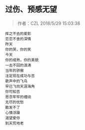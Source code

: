 # `过伤、预感无望 `
>作者：CZL 2018/5/29 15:03:38 


    挥之不去的爱影
    恋恋不舍的深情
    昨天
    你的哭，你的笑
    今天
    你的成熟，你的美貌
    一去不回的浪涛
    当年的骄傲
    注定现在成功与否
    歌声中的飞鸟
    早已飞向天涯海角
    你可知否
    思念牢牢的缠绕
    无尽的忧愁
    散发不了
    心情浮躁
    渴望爱你
    到天荒地老